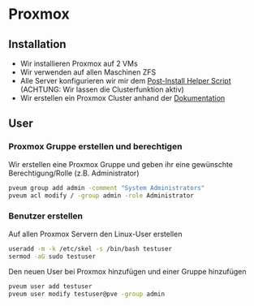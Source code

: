 # Proxmox

## Installation
- Wir installieren Proxmox auf 2 VMs
- Wir verwenden auf allen Maschinen ZFS
- Alle Server konfigurieren wir mir dem [Post-Install Helper Script](https://community-scripts.github.io/ProxmoxVE/scripts?id=post-pve-install) (ACHTUNG: Wir lassen die Clusterfunktion aktiv)
- Wir erstellen ein Proxmox Cluster anhand der [Dokumentation](https://pve.proxmox.com/wiki/Cluster_Manager)

## User
### Proxmox Gruppe erstellen und berechtigen
Wir erstellen eine Proxmox Gruppe und geben ihr eine gewünschte Berechtigung/Rolle (z.B. Administrator)

```sh
pveum group add admin -comment "System Administrators"
pveum acl modify / -group admin -role Administrator
```

### Benutzer erstellen
Auf allen Proxmox Servern den Linux-User erstellen

```sh
useradd -m -k /etc/skel -s /bin/bash testuser
sermod -aG sudo testuser
```

Den neuen User bei Proxmox hinzufügen und einer Gruppe hinzufügen

```sh
pveum user add testuser
pveum user modify testuser@pve -group admin
```
